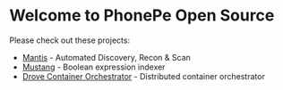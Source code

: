 # Welcome to PhonePe Open Source

Please check out these projects:

- [Mantis](/mantis) - Automated Discovery, Recon & Scan
- [Mustang](https://github.com/PhonePe/mustang) - Boolean expression indexer
- [Drove Container Orchestrator](/drove-orchestrator) - Distributed container orchestrator